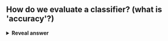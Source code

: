 ## How do we evaluate a classifier? (what is 'accuracy'?)
<details>
<summary><b>Reveal answer</b></summary>
Don't use error.<br>Use table of&nbsp;<br>True positives, false positives, false negatives, true negatives<br><br>Accuracy=&nbsp; TP + TN / [TP + TN + FP + FN]
</details>
